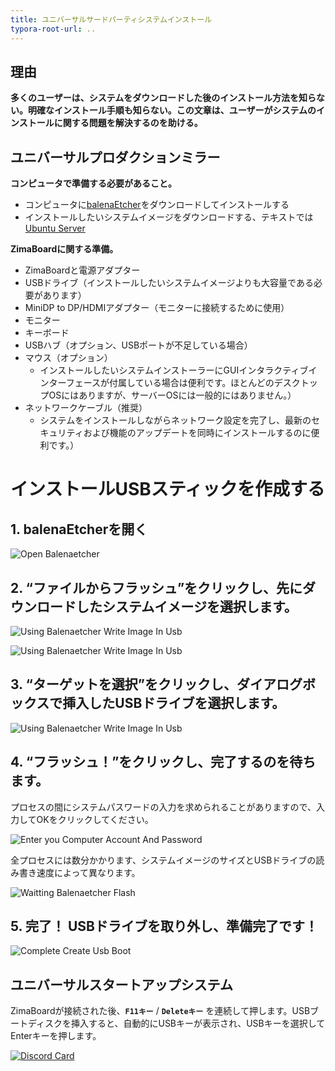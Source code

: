 ```yaml
---
title: ユニバーサルサードパーティシステムインストール
typora-root-url: ..
---
```

## 理由

**多くのユーザーは、システムをダウンロードした後のインストール方法を知らない。明確なインストール手順も知らない。この文章は、ユーザーがシステムのインストールに関する問題を解決するのを助ける。**

## ユニバーサルプロダクションミラー

**コンピュータで準備する必要があること。**
- コンピュータに[balenaEtcher](https://www.balena.io/etcher/)をダウンロードしてインストールする
- インストールしたいシステムイメージをダウンロードする、テキストでは[Ubuntu Server](https://ubuntu.com/download/server)
  

**ZimaBoardに関する準備。**

- ZimaBoardと電源アダプター
- USBドライブ（インストールしたいシステムイメージよりも大容量である必要があります）
- MiniDP to DP/HDMIアダプター（モニターに接続するために使用）
- モニター
- キーボード
- USBハブ（オプション、USBポートが不足している場合）
- マウス（オプション）
  - インストールしたいシステムインストーラーにGUIインタラクティブインターフェースが付属している場合は便利です。ほとんどのデスクトップOSにはありますが、サーバーOSには一般的にはありません。）
- ネットワークケーブル（推奨）
  - システムをインストールしながらネットワーク設定を完了し、最新のセキュリティおよび機能のアップデートを同時にインストールするのに便利です。）

# インストールUSBスティックを作成する

## 1. balenaEtcherを開く


![Open Balenaetcher](/images/Installing-Ubuntu-System/install-ubuntu-system-open-balenaetcher.jpg)

## 2. “ファイルからフラッシュ”をクリックし、先にダウンロードしたシステムイメージを選択します。

![Using Balenaetcher Write Image In Usb](/images/Installing-Ubuntu-System/intall-ubuntu-system-choose-image-in-balenaetcher.png)


![Using Balenaetcher Write Image In Usb](/images/Installing-Ubuntu-System/install-ubuntu-system-choose-image-in-balenaetcher1.png)

## 3. “ターゲットを選択”をクリックし、ダイアログボックスで挿入したUSBドライブを選択します。

![Using Balenaetcher Write Image In Usb](/images/Installing-Ubuntu-System/install-ubuntu-system-choose-usb-disk.png)

## 4. “フラッシュ！”をクリックし、完了するのを待ちます。
プロセスの間にシステムパスワードの入力を求められることがありますので、入力してOKをクリックしてください。

![Enter you Computer Account And Password](/images/Installing-Ubuntu-System/install-ubuntu-system-enter-password.png)

全プロセスには数分かかります、システムイメージのサイズとUSBドライブの読み書き速度によって異なります。

![Waitting Balenaetcher Flash](/images/Installing-Ubuntu-System/install-ubuntu-system-makeing-image.png)

## 5. 完了！ USBドライブを取り外し、準備完了です！

![Complete Create Usb Boot](/images/Installing-Ubuntu-System/install-ubuntu-system-image-complete.png)

## ユニバーサルスタートアップシステム

ZimaBoardが接続された後、**`F11キー`** / **`Deleteキー`** を連続して押します。USBブートディスクを挿入すると、自動的にUSBキーが表示され、USBキーを選択してEnterキーを押します。

[![Discord Card](https://discordapp.com/api/guilds/884667213326463016/widget.png?style=banner2)](https://discord.gg/knqAbbBbeX)